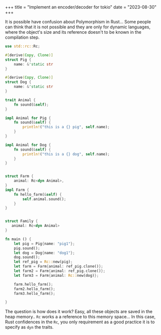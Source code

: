 +++
title = "Implement an encoder/decoder for tokio"
date = "2023-08-30"
+++

It is possible have confusion about Polymorphism in Rust... Some people can think that it is not possible and they are only for dynamic languages, where the object's size and its reference doesn't to be known in the compilation step. 

```Rust
use std::rc::Rc;

#[derive(Copy, Clone)]
struct Pig {
    name: &'static str
}

#[derive(Copy, Clone)]
struct Dog {
    name: &'static str
}

trait Animal {
    fn sound(&self);
}

impl Animal for Pig {
    fn sound(&self) {
        println!("this is a {} pig", self.name);
    }
}

impl Animal for Dog {
    fn sound(&self) {
        println!("this is a {} dog", self.name);
    }
}


struct Farm {
    animal: Rc<dyn Animal>,
}
impl Farm {
    fn hello_farm(&self) {
        self.animal.sound();
    }
}


struct Family {
   animal: Rc<dyn Animal> 
}
```


```Rust
fn main () {
    let pig = Pig{name: "pig1"};
    pig.sound();
    let dog = Dog{name: "dog1"};
    dog.sound();
    let ref_pig = Rc::new(pig);
    let farm = Farm{animal: ref_pig.clone()};
    let farm2 = Farm{animal: ref_pig.clone()};
    let farm3 = Farm{animal: Rc::new(dog)};

    farm.hello_farm();
    farm2.hello_farm();
    farm3.hello_farm();

}
```

The question is how does it work? Easy, all these objects are saved in the heap memory.. `Rc` works a a reference to this memory space... In this case, Rust confidences in the `Rc`, you only requirement as a good practice it is to specify as `dyn` the traits.
